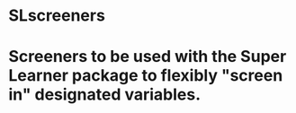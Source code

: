 # SLscreeners

# Screeners to be used with the Super Learner package to flexibly "screen in" designated variables.
